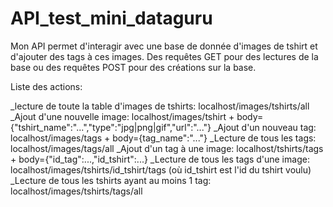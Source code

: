 # API_test_mini_dataguru

Mon API permet d'interagir avec une base de donnée d'images de tshirt et d'ajouter des tags à ces images. 
Des requêtes GET pour des lectures de la base ou des requêtes POST pour des créations sur la base.

Liste des actions:

_lecture de toute la table d'images de tshirts: localhost/images/tshirts/all
_Ajout d'une nouvelle image: localhost/images/tshirt + body={"tshirt_name":"...","type":"jpg|png|gif","url":"..."}
_Ajout d'un nouveau tag: localhost/images/tags + body={tag_name":"..."}
_Lecture de tous les tags: localhost/images/tags/all
_Ajout d'un tag à une image: localhost/tshirts/tags + body={"id_tag":...,"id_tshirt":...}
_Lecture de tous les tags d'une image: localhost/images/tshirts/id_tshirt/tags (où id_tshirt est l'id du tshirt voulu)
_Lecture de tous les tshirts ayant au moins 1 tag: localhost/images/tshirts/tags/all

